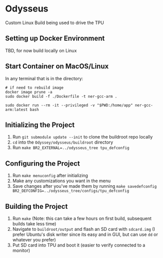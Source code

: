 # Odysseus
Custom Linux Build being used to drive the TPU

## Setting up Docker Environment
TBD, for now build locally on Linux

## Start Container on MacOS/Linux
In any terminal that is in the directory:

    # if need to rebuild image
    docker image prune -a
    sudo docker build -f ./Dockerfile -t ner-gcc-arm .

    sudo docker run --rm -it --privileged -v "$PWD:/home/app" ner-gcc-arm:latest bash
    
## Initializing the Project
1. Run ```git submodule update --init``` to clone the buildroot repo locally
2. ```cd``` into the ```Odyssey/odysseus/buildroot``` directory
3. Run ```make BR2_EXTERNAL=../odysseus_tree tpu_defconfig```

## Configuring the Project
1. Run ```make menuconfig``` after initializing
2. Make any customizations you want in the menu
3. Save changes after you've made them by running ```make savedefconfig BR2_DEFCONFIG=../odysseus_tree/configs/tpu_defconfig```

## Building the Project
1. Run ```make``` (Note: this can take a few hours on first build, subsequent builds take less time)
2. Navigate to ```buildroot/output``` and flash an SD card with ```sdcard.img``` (I prefer Ubuntu's disk writer since its easy and in GUI, but can use ```dd``` or whatever you prefer)
3. Put SD card into TPU and boot it (easier to verify connected to a monitor)

